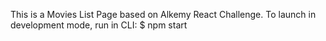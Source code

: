 This is a Movies List Page based on Alkemy React Challenge. To launch in development mode, run in CLI: $ npm start
